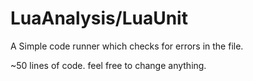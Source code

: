 # LuaAnalysis/LuaUnit
A Simple code runner which checks for errors in the file.

~50 lines of code. feel free to change anything.